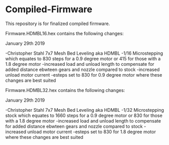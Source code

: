 # Compiled-Firmware
This repository is for finalized compiled firmware.


Firmware.HDMBL16.hex contains the following changes:

January 29th 2019

-Christopher Stahl 7x7 Mesh Bed Leveling aka HDMBL
-1/16 Microstepping which equates to 830 steps for a 0.9 degree motor or 415 for those with a 1.8 degree motor
-increased load and unload length to compensate for added distance ebwteen gears and nozzle compared to stock
-increased unload motor current
-esteps set to 830 for 0.9 degree motor where these changes are best suited

Firmware.HDMBL32.hex contains the following changes:

January 29th 2019

-Christopher Stahl 7x7 Mesh Bed Leveling aka HDMBL
-1/32 Microstepping stock which equates to 1660 steps for a 0.9 degree motor or 830 for those with a 1.8 degree motor
-increased load and unload length to compensate for added distance ebwteen gears and nozzle compared to stock
-increased unload motor current
-esteps set to 830 for 1.8 degree motor where these changes are best suited
